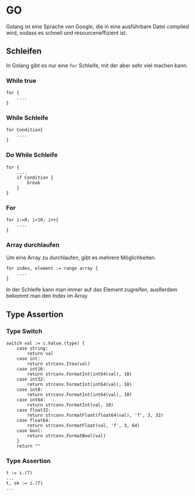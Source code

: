 # GO
Golang ist eine Sprache von Google, die in eine ausführbare Datei compiled wird, sodass es schnell und resourceneffizient ist.
## Schleifen
In Golang gibt es nur eine `for` Schleife, mit der aber sehr viel machen kann.
### While true
```golang 
for {
    ....
}
```
### While Schleife
```golang 
for Condition{
    ....
}
```
### Do While Schleife
```golang 
for {
    ....
    if Condition {
        break
    }
}
```
### For
```golang 
for i:=0; i<10; i++{
    ....
}
```
### Array durchlaufen
Um eine Array zu durchlaufen, gibt es mehrere Möglichkeiten.
```golang 
for index, element := range array {
    ....
}
```
In der Schleife kann man immer auf das Element zugreifen, ausßerdem bekommt man den Index im Array

## Type Assertion
### Type Switch
```golang
switch val := c.Value.(type) {
	case string:
		return val
	case int:
		return strconv.Itoa(val)
	case int16:
		return strconv.FormatInt(int64(val), 10)
	case int32:
		return strconv.FormatInt(int64(val), 10)
	case int8:
		return strconv.FormatInt(int64(val), 10)
	case int64:
		return strconv.FormatInt(val, 10)
	case float32:
		return strconv.FormatFloat(float64(val), 'f', 3, 32)
	case float64:
		return strconv.FormatFloat(val, 'f', 3, 64)
	case bool:
		return strconv.FormatBool(val)
	}
	return ""
```
### Type Assertion
```golang
t := i.(T)
...
t, ok := i.(T)
...
```
